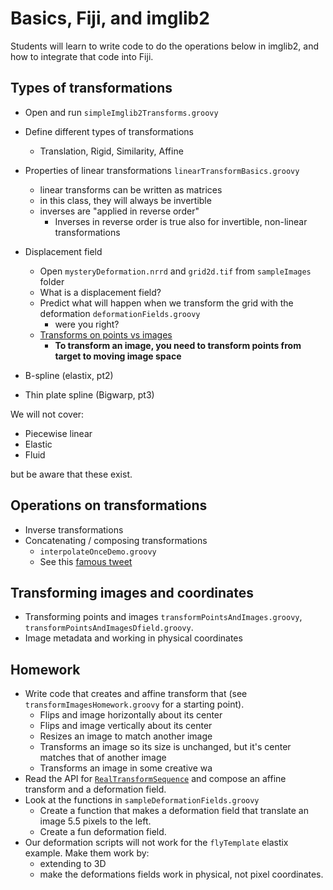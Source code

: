 # Basics, Fiji, and imglib2

Students will learn to write code to do the operations below in imglib2, and how
to integrate that code into Fiji.

## Types of transformations

* Open and run `simpleImglib2Transforms.groovy`
* Define different types of transformations
    * Translation, Rigid, Similarity, Affine
* Properties of linear transformations `linearTransformBasics.groovy`
    * linear transforms can be written as matrices
    * in this class, they will always be invertible
    * inverses are "applied in reverse order"
        * Inverses in reverse order is true also for invertible, non-linear transformations

* Displacement field
    * Open `mysteryDeformation.nrrd` and `grid2d.tif` from `sampleImages` folder
    * What is a displacement field?
    * Predict what will happen when we transform the grid with the deformation `deformationFields.groovy`
        * were you right?
    * [Transforms on points vs images](https://github.com/bogovicj/transforms_tutorial/blob/master/resources/2019_DAIS.pdf)
        * **To transform an image, you need to transform points from target to moving image space**
    
    
* B-spline (elastix, pt2)
* Thin plate spline (Bigwarp, pt3)


We will not cover:
* Piecewise linear
* Elastic
* Fluid

but be aware that these exist.

## Operations on transformations

* Inverse transformations
* Concatenating / composing transformations
    * `interpolateOnceDemo.groovy`
    * See this [famous tweet](https://twitter.com/haesleinhuepf/status/1088546103866388481?s=20)

## Transforming images and coordinates

* Transforming points and images `transformPointsAndImages.groovy`, `transformPointsAndImagesDfield.groovy`.
* Image metadata and working in physical coordinates

## Homework

* Write code that creates and affine transform that (see `transformImagesHomework.groovy` for a starting point).
    * Flips and image horizontally about its center
    * Flips and image vertically about its center
    * Resizes an image to match another image 
    * Transforms an image so its size is unchanged, but it's center matches that of another image
    * Transforms an image in some creative wa
* Read the API for [`RealTransformSequence`](https://javadoc.scijava.org/ImgLib2/net/imglib2/realtransform/RealTransformSequence.html) and compose an affine transform and a deformation field.
* Look at the functions in `sampleDeformationFields.groovy`
    * Create a function that makes a deformation field that translate an image 5.5 pixels to the left.
    * Create a fun deformation field.
* Our deformation scripts will not work for the `flyTemplate` elastix example.  Make them work by:
    * extending to 3D
    * make the deformations fields work in physical, not pixel coordinates.

